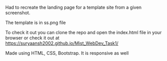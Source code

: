 Had to recreate the  landing page for a template site from a given screenshot.

The template is in ss.png file

To check it out you can clone the repo and open the index.html file in your browser or check it out at https://suryaansh2002.github.io/Mist_WebDev_Task1/

Made using HTML, CSS, Bootstrap. It is responsive as well
